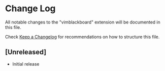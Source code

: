 # Change Log
All notable changes to the "vimblackboard" extension will be documented in this file.

Check [Keep a Changelog](http://keepachangelog.com/) for recommendations on how to structure this file.

## [Unreleased]
- Initial release
